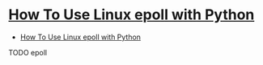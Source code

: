 # [How To Use Linux epoll with Python](http://scotdoyle.com/python-epoll-howto.html)

- [How To Use Linux epoll with Python](#how-to-use-linux-epoll-with-python)






















TODO epoll